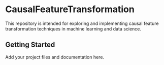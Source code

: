 # CausalFeatureTransformation

This repository is intended for exploring and implementing causal feature transformation techniques in machine learning and data science.

## Getting Started

Add your project files and documentation here.
